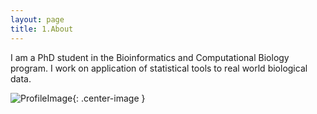 ```yaml
---
layout: page
title: 1.About
---
```



I am a PhD student in the Bioinformatics and Computational Biology program. 
I work on application of statistical tools to real world biological data.


![ProfileImage](https://martynalukaszewicz.github.io/ProfileImage.jpg){: .center-image }
